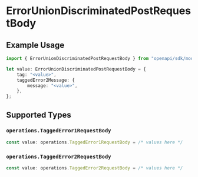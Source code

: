 # ErrorUnionDiscriminatedPostRequestBody

## Example Usage

```typescript
import { ErrorUnionDiscriminatedPostRequestBody } from "openapi/sdk/models/operations";

let value: ErrorUnionDiscriminatedPostRequestBody = {
    tag: "<value>",
    taggedError2Message: {
        message: "<value>",
    },
};
```

## Supported Types

### `operations.TaggedError1RequestBody`

```typescript
const value: operations.TaggedError1RequestBody = /* values here */
```

### `operations.TaggedError2RequestBody`

```typescript
const value: operations.TaggedError2RequestBody = /* values here */
```

